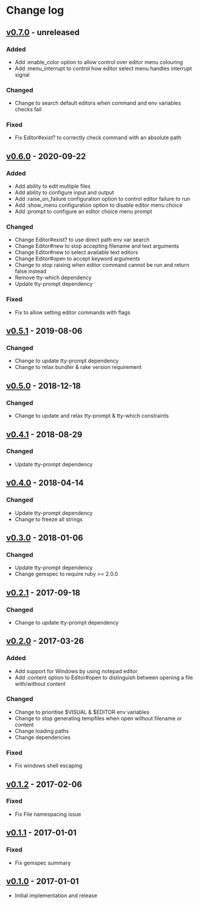 # Change log

## [v0.7.0] - unreleased

### Added
* Add :enable_color option to allow control over editor menu colouring
* Add :menu_interrupt to control how editor select menu handles interrupt signal

### Changed
* Change to search default editors when command and env variables checks fail

### Fixed
* Fix Editor#exist? to correctly check command with an absolute path

## [v0.6.0] - 2020-09-22

### Added
* Add ability to edit multiple files
* Add ability to configure input and output
* Add :raise_on_failure configuration option to control editor failure to run
* Add :show_menu configuration option to disable editor menu choice
* Add :prompt to configure an editor choice menu prompt

### Changed
* Change Editor#exist? to use direct path env var search
* Change Editor#new to stop accepting filename and text arguments
* Change Editor#new to select available text editors
* Change Editor#open to accept keyword arguments
* Change to stop raising when editor command cannot be run and return false instead
* Remove tty-which dependency
* Update tty-prompt dependency

### Fixed
* Fix to allow setting editor commands with flags

## [v0.5.1] - 2019-08-06

### Changed
* Change to update tty-prompt dependency
* Change to relax bundler & rake version requirement

## [v0.5.0] - 2018-12-18

### Changed
* Change to update and relax tty-prompt & tty-which constraints

## [v0.4.1] - 2018-08-29

### Changed
* Update tty-prompt dependency

## [v0.4.0] - 2018-04-14

### Changed
* Update tty-prompt dependency
* Change to freeze all strings

## [v0.3.0] - 2018-01-06

### Changed
* Update tty-prompt dependency
* Change gemspec to require ruby >= 2.0.0

## [v0.2.1] - 2017-09-18

### Changed
* Change to update tty-prompt dependency

## [v0.2.0] - 2017-03-26

### Added
* Add support for Windows by using notepad editor
* Add :content option to Editor#open to distinguish between opening
  a file with/without content

### Changed
* Change to prioritise $VISUAL & $EDITOR env variables
* Change to stop generating tempfiles when open without filename or content
* Change loading paths
* Change dependencies

### Fixed
* Fix windows shell escaping

## [v0.1.2] - 2017-02-06

### Fixed
* Fix File namespacing issue

## [v0.1.1] - 2017-01-01

### Fixed
* Fix gemspec summary

## [v0.1.0] - 2017-01-01

* Initial implementation and release

[v0.7.0]: https://github.com/piotrmurach/tty-editor/compare/v0.6.0...v0.7.0
[v0.6.0]: https://github.com/piotrmurach/tty-editor/compare/v0.5.1...v0.6.0
[v0.5.1]: https://github.com/piotrmurach/tty-editor/compare/v0.5.0...v0.5.1
[v0.5.0]: https://github.com/piotrmurach/tty-editor/compare/v0.4.1...v0.5.0
[v0.4.1]: https://github.com/piotrmurach/tty-editor/compare/v0.4.0...v0.4.1
[v0.4.0]: https://github.com/piotrmurach/tty-editor/compare/v0.3.0...v0.4.0
[v0.3.0]: https://github.com/piotrmurach/tty-editor/compare/v0.2.1...v0.3.0
[v0.2.1]: https://github.com/piotrmurach/tty-editor/compare/v0.2.0...v0.2.1
[v0.2.0]: https://github.com/piotrmurach/tty-editor/compare/v0.1.2...v0.2.0
[v0.1.2]: https://github.com/piotrmurach/tty-editor/compare/v0.1.1...v0.1.2
[v0.1.1]: https://github.com/piotrmurach/tty-editor/compare/v0.1.0...v0.1.1
[v0.1.0]: https://github.com/piotrmurach/tty-editor/compare/762a7ec...v0.1.0
